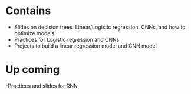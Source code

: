 # Contains

- Slides on decision trees, Linear/Logistic regression, CNNs, and how to optimize models
- Practices for Logistic regression and CNNs
- Projects to build a linear regression model and CNN model

# Up coming

-Practices and slides for RNN
